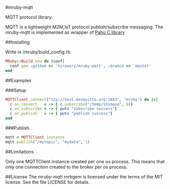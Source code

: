 #mruby-mqtt

MQTT protocol library.

MQTT is a lightweight M2M,IoT protocol publish/subscribe messaging.
The mruby-mqtt is implemented as wrapper of [Paho C library](http://www.eclipse.org/paho/)

##Installing

Write in /mruby/build_config.rb

```ruby
MRuby::Build.new do |conf|
  conf.gem :github => 'hiroeorz/mruby-mqtt', :branch => 'master'
end
```

##Examples

###Setup

```ruby
MQTTClient.connect("tcp://test.mosquitto.org:1883", "mruby") do |c|
  c.on_connect   = -> { c.subscribe("/temp/shimane", 0)}
  c.on_subscribe = -> { puts "subscribe success"}
  c.on_publish   = -> { puts "publish success"}
end
```

###Publish.

```ruby
mqtt = MQTTClient.instance
mqtt.publish("/mytopic", "mydata", 1)
```

##Limitations

Only one MQTTClient instance created per one os process. This means that only one connection created to the broker per os process.

##License
The mruby-mqtt mrbgem is licensed under the terms of the MIT license. See the file LICENSE for details. 
